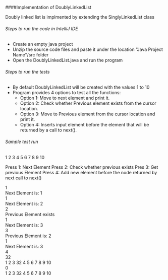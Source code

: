 ####Implementation of DoublyLinkedList

Doubly linked list is implmented by extending the SinglyLinkedList class

###### Steps to run the code in IntelliJ IDE
* Create an empty java project 
* Unzip the source code files and paste it under the location "Java Project Name"/src folder
* Open the DoublyLinkedList.java and run the program

###### Steps to run the tests
* By default DoublyLinkedList will be created with the values 1 to 10
* Program provides 4 options to test all the functions:
  * Option 1:  Move to next element and print it.
  * Option 2:  Check whether Previous element exists from the cursor location.
  * Option 3:  Move to Previous element from the cursor location and print it.
  * Option 4:  Inserts input element before the element that will be returned by a call to next().
  
###### Sample test run
1 2 3 4 5 6 7 8 9 10
 
 Press 1: Next Element Press 2: Check whether previous exists Pres 3: Get previous Element Press 4: Add new element before the node returned by next call to next()

1  
Next Element is: 1  
1  
Next Element is: 2  
2  
Previous Element exists  
1  
Next Element is: 3  
3  
Previous Element is: 2  
1  
Next Element is: 3  
4  
32  
1 2 3 32 4 5 6 7 8 9 10  
0  
1 2 3 32 4 5 6 7 8 9 10 
     

